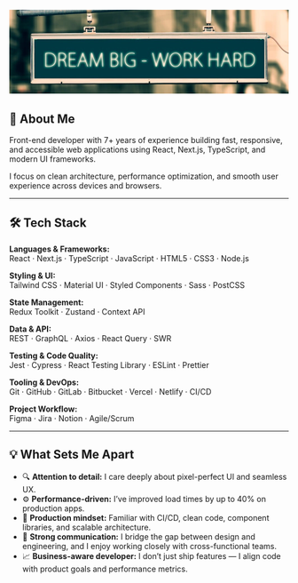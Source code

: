 ![Banner](https://github.com/statestitch/statestitch/blob/main/c08c193e-f660-4814-9c58-de78769454dd%201.png?raw=true)

## 👋 About Me

Front-end developer with 7+ years of experience building fast, responsive, and accessible web applications using React, Next.js, TypeScript, and modern UI frameworks.  

I focus on clean architecture, performance optimization, and smooth user experience across devices and browsers.

---

## 🛠 Tech Stack

**Languages & Frameworks:**  
React · Next.js · TypeScript · JavaScript · HTML5 · CSS3 · Node.js

**Styling & UI:**  
Tailwind CSS · Material UI · Styled Components · Sass · PostCSS

**State Management:**  
Redux Toolkit · Zustand · Context API

**Data & API:**  
REST · GraphQL · Axios · React Query · SWR

**Testing & Code Quality:**  
Jest · Cypress · React Testing Library · ESLint · Prettier

**Tooling & DevOps:**  
Git · GitHub · GitLab · Bitbucket · Vercel · Netlify · CI/CD

**Project Workflow:**  
Figma · Jira · Notion · Agile/Scrum

---

## 💡 What Sets Me Apart

- 🔍 **Attention to detail:** I care deeply about pixel-perfect UI and seamless UX.
- ⚙️ **Performance-driven:** I’ve improved load times by up to 40% on production apps.
- 🚀 **Production mindset:** Familiar with CI/CD, clean code, component libraries, and scalable architecture.
- 🤝 **Strong communication:** I bridge the gap between design and engineering, and I enjoy working closely with cross-functional teams.
- 📈 **Business-aware developer:** I don’t just ship features — I align code with product goals and performance metrics.
